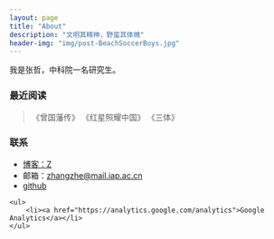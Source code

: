 ```yaml
---
layout: page
title: "About"
description: "文明其精神，野蛮其体魄"
header-img: "img/post-BeachSoccerBoys.jpg"
---
```




我是张哲，中科院一名研究生。
### 最近阅读
> 《曾国藩传》
 《红星照耀中国》
 《三体》


### 联系

- [博客：Z](https://philosopherz.github.io/)    
- 邮箱：zhangzhe@mail.iap.ac.cn 
- [github](https://github.com/PhilosopherZ)

<div class="zh post-container">

    <ul>
        <li><a href="https://analytics.google.com/analytics">Google Analytics</a></li>
    </ul>
</div>